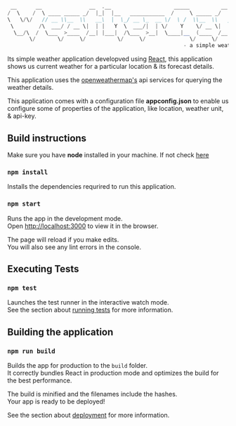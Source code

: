 
```scala

 __      __               __  .__                    _____          __          
/  \    /  \ ____ _____ _/  |_|  |__   ___________  /     \ _____ _/  |_  ____  
\   \/\/   // __ \\__  \\   __\  |  \_/ __ \_  __ \/  \ /  \\__  \\   __\/ __ \ 
 \        /\  ___/ / __ \|  | |   Y  \  ___/|  | \/    Y    \/ __ \|  | \  ___/ 
  \__/\  /  \___  >____  /__| |___|  /\___  >__|  \____|__  (____  /__|  \___  >
       \/       \/     \/          \/     \/              \/     \/          \/ 
                                                        - a simple weather app..

```

Its simple weather application developved using [React](https://reactjs.org/), this application shows us current weather for a particular location & its forecast details.

This application uses the [openweathermap's](https://openweathermap.org/api) api services for querying the weather details.

This application comes with a configuration file **appconfig.json** to enable us configure some of properties of the application, like location, weather unit, & api-key.  

## Build instructions
Make sure you have  **node** installed in your machine. If not check [here](https://nodejs.org/en/)


### `npm install`

Installs the dependencies requrired to run this application.


### `npm start`

Runs the app in the development mode.\
Open [http://localhost:3000](http://localhost:3000) to view it in the browser.

The page will reload if you make edits.\
You will also see any lint errors in the console.


## Executing Tests


### `npm test`

Launches the test runner in the interactive watch mode.\
See the section about [running tests](https://facebook.github.io/create-react-app/docs/running-tests) for more information.


## Building the application

### `npm run build`

Builds the app for production to the `build` folder.\
It correctly bundles React in production mode and optimizes the build for the best performance.

The build is minified and the filenames include the hashes.\
Your app is ready to be deployed!

See the section about [deployment](https://facebook.github.io/create-react-app/docs/deployment) for more information.
